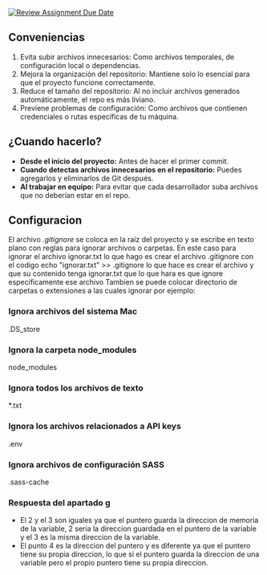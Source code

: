 [![Review Assignment Due Date](https://classroom.github.com/assets/deadline-readme-button-22041afd0340ce965d47ae6ef1cefeee28c7c493a6346c4f15d667ab976d596c.svg)](https://classroom.github.com/a/kl-E8VQf)
## Conveniencias
1. Evita subir archivos innecesarios: Como archivos temporales, de configuración local o dependencias.
2. Mejora la organización del repositorio: Mantiene solo lo esencial para que el proyecto funcione correctamente.
3. Reduce el tamaño del repositorio: Al no incluir archivos generados automáticamente, el repo es más liviano.
4. Previene problemas de configuración: Como archivos que contienen credenciales o rutas específicas de tu máquina.

## ¿Cuando hacerlo?
- **Desde el inicio del proyecto:** Antes de hacer el primer commit.
- **Cuando detectas archivos innecesarios en el repositorio:** Puedes agregarlos y eliminarlos de Git después.
- **Al trabajar en equipo:** Para evitar que cada desarrollador suba archivos que no deberían estar en el repo.

## Configuracion
El archivo _.gitignore_ se coloca en la raíz del proyecto y se escribe en texto plano con reglas para ignorar archivos o carpetas.
En este caso para ignorar el archivo ignorar.txt lo que hago es crear el archivo .gitignore con el codigo echo "ignorar.txt" >> .gitignore lo que hace es crear el archivo y que su contenido tenga ignorar.txt que lo que hara es que ignore especificamente ese archivo
Tambien se puede colocar directorio de carpetas o extensiones a las cuales ignorar por ejemplo:

### Ignora archivos del sistema Mac 
.DS_store

### Ignora la carpeta node_modules
node_modules

### Ignora todos los archivos de texto
*.txt

### Ignora los archivos relacionados a API keys
.env

### Ignora archivos de configuración SASS
.sass-cache

### Respuesta del apartado g
- El 2 y el 3 son iguales ya que el puntero guarda la direccion de memoria de la variable, 2 seria la direccion guardada en el puntero de la variable y el 3 es la misma direccion de la variable.
- El punto 4 es la direccion del puntero y es diferente ya que el puntero tiene su propia direccion, lo que si el puntero guarda la direccion de una variable pero el propio puntero tiene su propia direccion.
